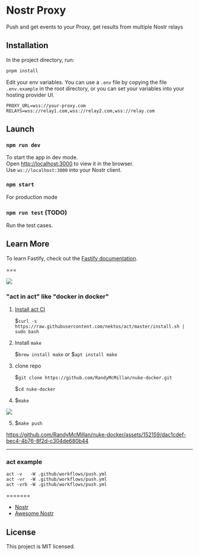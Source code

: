 # Nostr Proxy
Push and get events to your Proxy, get results from multiple Nostr relays

## Installation

In the project directory, run:

```sh
pnpm install
```

Edit your env variables. You can use a `.env` file by copying the file `.env.example` in the root directory, or you can set your variables into your hosting provider UI.

```
PROXY_URL=wss://your-proxy.com
RELAYS=wss://relay1.com,wss://relay2.com,wss://relay.com
```

## Launch

### `npm run dev`

To start the app in dev mode.\
Open [http://localhost:3000](http://localhost:3000) to view it in the browser.\
Use `ws://localhost:3000` into your Nostr client.

### `npm start`

For production mode

### `npm run test` (TODO)

Run the test cases.

## Learn More

To learn Fastify, check out the [Fastify documentation](https://www.fastify.io/docs/latest/).

===

![](https://raw.githubusercontent.com/wiki/nektos/act/img/logo-150.png)

### "act in act" like "docker in docker"

1. [Install act CI](https://github.com/nektos/act#installation)

	$`curl -s https://raw.githubusercontent.com/nektos/act/master/install.sh | sudo bash`

2. Install `make`

	$`brew install make`
or
	$`apt install make`

3. clone repo

	$`git clone https://github.com/RandyMcMillan/nuke-docker.git`

	$`cd nuke-docker`

4. $`make`

![](./make.png)

5. $`make push`

https://github.com/RandyMcMillan/nuke-docker/assets/152159/dac1cdef-bec4-4b76-8f2d-c304de680b44

---

### act example

```
act -v   -W .github/workflows/push.yml
act -vr  -W .github/workflows/push.yml
act -vrb -W .github/workflows/push.yml
```
=======
- [Nostr](https://github.com/nostr-protocol/nostr)
- [Awesome Nostr](https://github.com/aljazceru/awesome-nostr)

## License

This project is MIT licensed.
